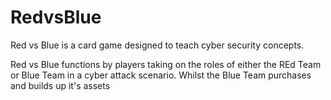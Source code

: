 # RedvsBlue
Red vs Blue is a card game designed to teach cyber security concepts.

Red vs Blue functions by players taking on the roles of either the REd Team or Blue Team in a cyber attack scenario. Whilst the Blue Team purchases and builds up it's assets
